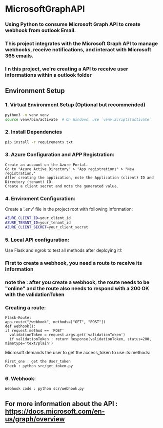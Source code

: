 # MicrosoftGraphAPI
### Using Python to consume Microsoft Graph API to create webhook from outlook Email.
### This project integrates with the Microsoft Graph API to manage webhooks, receive notifications, and interact with Microsoft 365 emails.
### I n this project, we're creating a API to receive user informations within a outlook folder
## Environment Setup
### 1. Virtual Environment Setup (Optional but recommended)
```bash
python3 -m venv venv
source venv/bin/activate  # On Windows, use `venv\Scripts\activate`
```
### 2. Install Dependencies
```bash
pip install -r requirements.txt
```

### 3. Azure Configuration and APP Registration:
    Create an account on the Azure Portal.
    Go to "Azure Active Directory" > "App registrations" > "New registration."
    After creating the application, note the Application (client) ID and Directory (tenant) ID.
    Create a client secret and note the generated value.

### 4. Enviroment Configuration:
Create a '.env' file in the project root with following information:
``` bash
AZURE_CLIENT_ID=your_client_id
AZURE_TENANT_ID=your_tenant_id
AZURE_CLIENT_SECRET=your_client_secret
```

### 5. Local API configuration:
Use Flask and ngrok to test all methods after deploying it!:
### First to create a webhook, you need a route to receive its information
### note the : after you create a webhook, the route needs to be "online" and the route also needs to respond with a 200 OK with the validationToken
### Creating a route:
```
Flask-Route:
app.route("/webhook", methods=["GET", "POST"])
def webhook():
if request.method == 'POST'
  validationToken = request.args.get('validationToken')
  if validationToken : return Response(validationToken, status=200, mimetype='text/plain')
```

Microsoft demands the user to get the access_token to use its methods:
```bash
First_one : get the User_token 
Check : python src/get_token.py
```

### 6. Webhook:
```
Webhook code : python scr/webhook.py
```

## For more information about the API : https://docs.microsoft.com/en-us/graph/overview






